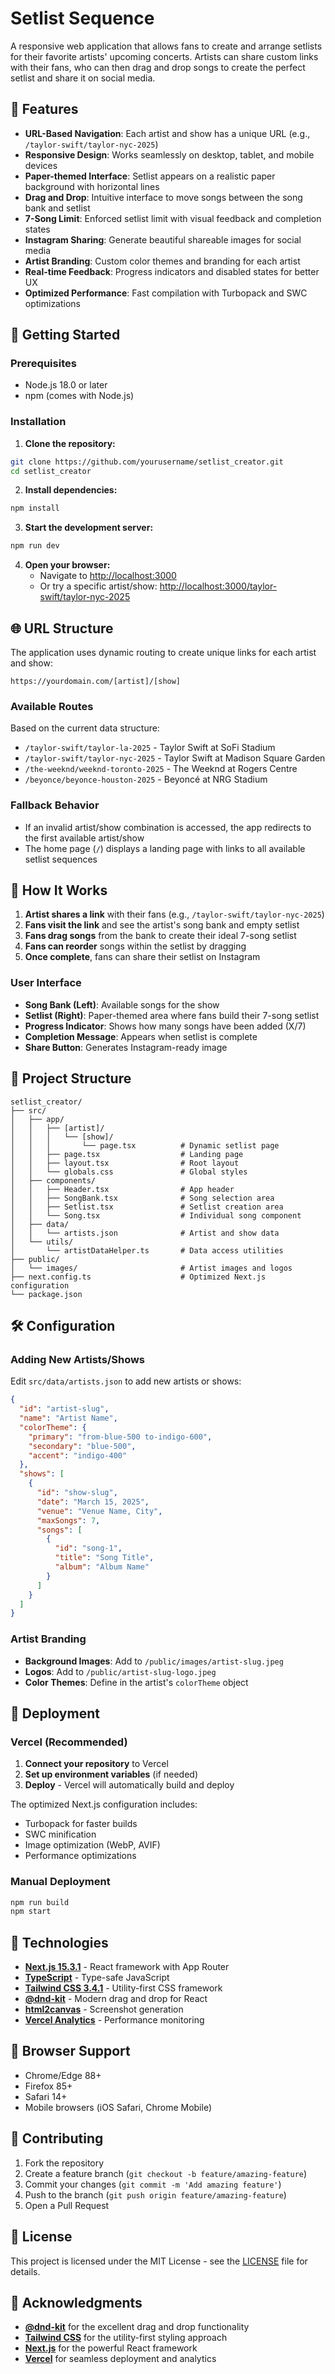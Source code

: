 # Setlist Sequence

A responsive web application that allows fans to create and arrange setlists for their favorite artists' upcoming concerts. Artists can share custom links with their fans, who can then drag and drop songs to create the perfect setlist and share it on social media.

## 🎵 Features

- **URL-Based Navigation**: Each artist and show has a unique URL (e.g., `/taylor-swift/taylor-nyc-2025`)
- **Responsive Design**: Works seamlessly on desktop, tablet, and mobile devices
- **Paper-themed Interface**: Setlist appears on a realistic paper background with horizontal lines
- **Drag and Drop**: Intuitive interface to move songs between the song bank and setlist
- **7-Song Limit**: Enforced setlist limit with visual feedback and completion states
- **Instagram Sharing**: Generate beautiful shareable images for social media
- **Artist Branding**: Custom color themes and branding for each artist
- **Real-time Feedback**: Progress indicators and disabled states for better UX
- **Optimized Performance**: Fast compilation with Turbopack and SWC optimizations

## 🚀 Getting Started

### Prerequisites

- Node.js 18.0 or later
- npm (comes with Node.js)

### Installation

1. **Clone the repository:**
```bash
git clone https://github.com/yourusername/setlist_creator.git
cd setlist_creator
```

2. **Install dependencies:**
```bash
npm install
```

3. **Start the development server:**
```bash
npm run dev
```

4. **Open your browser:**
   - Navigate to [http://localhost:3000](http://localhost:3000)
   - Or try a specific artist/show: [http://localhost:3000/taylor-swift/taylor-nyc-2025](http://localhost:3000/taylor-swift/taylor-nyc-2025)

## 🌐 URL Structure

The application uses dynamic routing to create unique links for each artist and show:

```
https://yourdomain.com/[artist]/[show]
```

### Available Routes

Based on the current data structure:

- `/taylor-swift/taylor-la-2025` - Taylor Swift at SoFi Stadium
- `/taylor-swift/taylor-nyc-2025` - Taylor Swift at Madison Square Garden  
- `/the-weeknd/weeknd-toronto-2025` - The Weeknd at Rogers Centre
- `/beyonce/beyonce-houston-2025` - Beyoncé at NRG Stadium

### Fallback Behavior

- If an invalid artist/show combination is accessed, the app redirects to the first available artist/show
- The home page (`/`) displays a landing page with links to all available setlist sequences

## 🎨 How It Works

1. **Artist shares a link** with their fans (e.g., `/taylor-swift/taylor-nyc-2025`)
2. **Fans visit the link** and see the artist's song bank and empty setlist
3. **Fans drag songs** from the bank to create their ideal 7-song setlist
4. **Fans can reorder** songs within the setlist by dragging
5. **Once complete**, fans can share their setlist on Instagram

### User Interface

- **Song Bank (Left)**: Available songs for the show
- **Setlist (Right)**: Paper-themed area where fans build their 7-song setlist
- **Progress Indicator**: Shows how many songs have been added (X/7)
- **Completion Message**: Appears when setlist is complete
- **Share Button**: Generates Instagram-ready image

## 📁 Project Structure

```
setlist_creator/
├── src/
│   ├── app/
│   │   ├── [artist]/
│   │   │   └── [show]/
│   │   │       └── page.tsx          # Dynamic setlist page
│   │   ├── page.tsx                  # Landing page
│   │   ├── layout.tsx                # Root layout
│   │   └── globals.css               # Global styles
│   ├── components/
│   │   ├── Header.tsx                # App header
│   │   ├── SongBank.tsx              # Song selection area
│   │   ├── Setlist.tsx               # Setlist creation area
│   │   └── Song.tsx                  # Individual song component
│   ├── data/
│   │   └── artists.json              # Artist and show data
│   └── utils/
│       └── artistDataHelper.ts       # Data access utilities
├── public/
│   └── images/                       # Artist images and logos
├── next.config.ts                    # Optimized Next.js configuration
└── package.json
```

## 🛠 Configuration

### Adding New Artists/Shows

Edit `src/data/artists.json` to add new artists or shows:

```json
{
  "id": "artist-slug",
  "name": "Artist Name",
  "colorTheme": {
    "primary": "from-blue-500 to-indigo-600",
    "secondary": "blue-500", 
    "accent": "indigo-400"
  },
  "shows": [
    {
      "id": "show-slug",
      "date": "March 15, 2025",
      "venue": "Venue Name, City",
      "maxSongs": 7,
      "songs": [
        {
          "id": "song-1",
          "title": "Song Title",
          "album": "Album Name"
        }
      ]
    }
  ]
}
```

### Artist Branding

- **Background Images**: Add to `/public/images/artist-slug.jpeg`
- **Logos**: Add to `/public/artist-slug-logo.jpeg`
- **Color Themes**: Define in the artist's `colorTheme` object

## 🚀 Deployment

### Vercel (Recommended)

1. **Connect your repository** to Vercel
2. **Set up environment variables** (if needed)
3. **Deploy** - Vercel will automatically build and deploy

The optimized Next.js configuration includes:
- Turbopack for faster builds
- SWC minification
- Image optimization (WebP, AVIF)
- Performance optimizations

### Manual Deployment

```bash
npm run build
npm start
```

## 🔧 Technologies

- **[Next.js 15.3.1](https://nextjs.org/)** - React framework with App Router
- **[TypeScript](https://www.typescriptlang.org/)** - Type-safe JavaScript
- **[Tailwind CSS 3.4.1](https://tailwindcss.com/)** - Utility-first CSS framework
- **[@dnd-kit](https://dndkit.com/)** - Modern drag and drop for React
- **[html2canvas](https://html2canvas.hertzen.com/)** - Screenshot generation
- **[Vercel Analytics](https://vercel.com/analytics)** - Performance monitoring

## 📱 Browser Support

- Chrome/Edge 88+
- Firefox 85+
- Safari 14+
- Mobile browsers (iOS Safari, Chrome Mobile)

## 🤝 Contributing

1. Fork the repository
2. Create a feature branch (`git checkout -b feature/amazing-feature`)
3. Commit your changes (`git commit -m 'Add amazing feature'`)
4. Push to the branch (`git push origin feature/amazing-feature`)
5. Open a Pull Request

## 📄 License

This project is licensed under the MIT License - see the [LICENSE](LICENSE) file for details.

## 🙏 Acknowledgments

- **[@dnd-kit](https://dndkit.com/)** for the excellent drag and drop functionality
- **[Tailwind CSS](https://tailwindcss.com/)** for the utility-first styling approach
- **[Next.js](https://nextjs.org/)** for the powerful React framework
- **[Vercel](https://vercel.com/)** for seamless deployment and analytics
